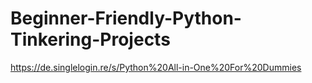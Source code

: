 # Beginner-Friendly-Python-Tinkering-Projects
https://de.singlelogin.re/s/Python%20All-in-One%20For%20Dummies 
